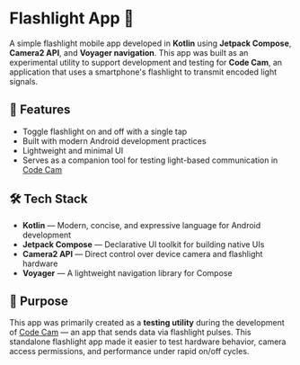 # Flashlight App 🔦

A simple flashlight mobile app developed in **Kotlin** using **Jetpack Compose**, **Camera2 API**, and **Voyager navigation**. This app was built as an experimental utility to support development and testing for **Code Cam**, an application that uses a smartphone's flashlight to transmit encoded light signals.

## 📱 Features

- Toggle flashlight on and off with a single tap
- Built with modern Android development practices
- Lightweight and minimal UI
- Serves as a companion tool for testing light-based communication in [Code Cam](https://github.com/kushbhati/CodeCam)

## 🛠️ Tech Stack

- **Kotlin** — Modern, concise, and expressive language for Android development
- **Jetpack Compose** — Declarative UI toolkit for building native UIs
- **Camera2 API** — Direct control over device camera and flashlight hardware
- **Voyager** — A lightweight navigation library for Compose

## 🚧 Purpose

This app was primarily created as a **testing utility** during the development of [Code Cam](https://github.com/kushbhati/CodeCam) — an app that sends data via flashlight pulses. This standalone flashlight app made it easier to test hardware behavior, camera access permissions, and performance under rapid on/off cycles.
